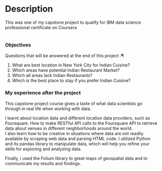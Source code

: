 # <h1> Description </h1>
This was one of my capstone project to qualify for IBM data science professional certificate on Coursera

# <h3> Objectives </h3>
Questions that will be answered at the end of this project :¶
1. What are best location in New York City for Indian Cuisine?
2. Which areas have potential Indian Restaurant Market?
3. Which all areas lack Indian Restaurants?
4. Which is the best place to stay if you prefer Indian Cuisine?


<h3> My experience after the project </h3>

This capstone project course gives a taste of what data scientists go through in real life when working with data. 

I learnt about location data and different location data providers, such as Foursquare. How 
to make RESTful API calls to the Foursquare API to retrieve data about venues in different neighborhoods around the world.  
I also learn how to be creative in situations where data are not readily available by scraping web data and parsing HTML code. I utilized Python and its pandas library to manipulate data, which will help you refine your skills for exploring and analyzing data. 

Finally, i used the Folium library to great maps of geospatial data and to communicate my results and findings.

